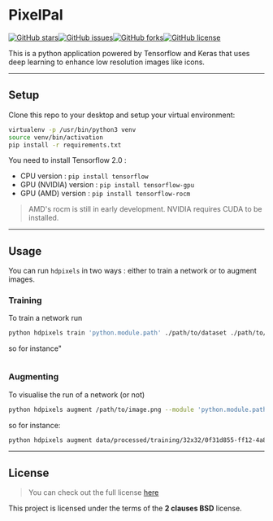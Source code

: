 PixelPal
============
[![GitHub stars](https://img.shields.io/github/stars/mparusinski/hdpixels)](https://github.com/mparusinski/hdpixels/stargazers)[![GitHub issues](https://img.shields.io/github/issues/mparusinski/hd-pixels)](https://github.com/mparusinski/hdpixels/issues)[![GitHub forks](https://img.shields.io/github/forks/mparusinski/hd-pixels)](https://github.com/mparusinski/hdpixels/network)[![GitHub license](https://img.shields.io/github/license/mparusinski/hd-pixels)](https://github.com/mparusinski/hdpixels/blob/master/LICENSE.md)

This is a python application powered by Tensorflow and Keras that uses
deep learning to enhance low resolution images like icons.

---

## Setup
Clone this repo to your desktop and setup your virtual environment:

```bash
virtualenv -p /usr/bin/python3 venv
source venv/bin/activation
pip install -r requirements.txt
```

You need to install Tensorflow 2.0 :
* CPU version : `pip install tensorflow`
* GPU (NVIDIA) version : `pip install tensorflow-gpu`
* GPU (AMD) version : `pip install tensorflow-rocm`

> AMD's rocm is still in early development. 
> NVIDIA requires CUDA to be installed.

---

## Usage

You can run `hdpixels` in two ways : either to train a network or to augment images.

### Training

To train a network run
```bash
python hdpixels train 'python.module.path' ./path/to/dataset ./path/to/weights.h5 --validation-dataset ./path/to/validation-dataset --callbacks list_of_python_modules
```

so for instance"
```bash

```

### Augmenting

To visualise the run of a network (or not)
```bash
python hdpixels augment /path/to/image.png --module 'python.module.path' --weights ./path/to/weights.h5
```

so for instance:
```bash
python hdpixels augment data/processed/training/32x32/0f31d855-ff12-4a8f-87a1-f06438f85123.png --module 'model.pre_upsampling' ./models/preupsampling/weights.h5
```

---

## License
>You can check out the full license [here](https://github.com/mparusinski/hdpixels/blob/master/LICENSE.md)

This project is licensed under the terms of the **2 clauses BSD** license.
